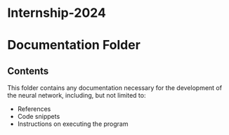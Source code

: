 # Internship-2024


# Documentation Folder

## Contents

This folder contains any documentation necessary for the development of the neural network, including, but not limited to:
* References
* Code snippets
* Instructions on executing the program